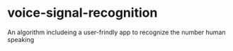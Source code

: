 # voice-signal-recognition
An algorithm includeing a user-frindly app to recognize the number human speaking
